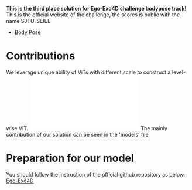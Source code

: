 **This is the third place solution for Ego-Exo4D challenge bodypose track!**
This is the official website of the challenge, the scores is public with the name SJTU-SEIEE
- [Body Pose](https://eval.ai/web/challenges/challenge-page/2245/overview) 

# Contributions
We leverage unique ability of ViTs with different scale to construct a level-wise ViT.
![image](pipeline.pdf)
The mainly contribution of our solution can be seen in the 'models' file

# Preparation for our model

You should follow the instruction of the official github repository as below.
[Ego-Exo4D](https://github.com/EGO4D/ego-exo4d-egopose/tree/main/bodypose)
